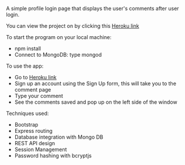 A simple profile login page that displays the user's comments after user login.

You can view the project on by clicking this [Heroku link](https://tienp-profile-login.herokuapp.com//)

To start the program on your local machine:

 * npm install
 * Connect to MongoDB: type mongod

To use the app:

 * Go to [Heroku link](https://tienp-profile-login.herokuapp.com//)
 * Sign up an account using the Sign Up form, this will take you to the comment page
 * Type your comment
 * See the comments saved and pop up on the left side of the window

Techniques used:

 * Bootstrap
 * Express routing
 * Database integration with Mongo DB
 * REST API design
 * Session Management  
 * Password hashing with bcryptjs
